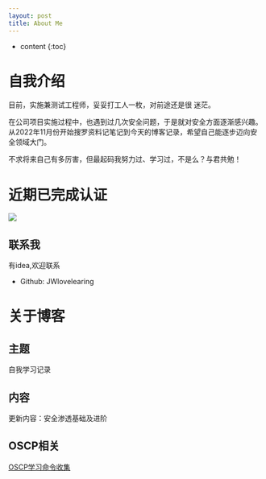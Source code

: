 ```yaml
---
layout: post
title: About Me
---
```


* content
{:toc}

# 自我介绍

目前，实施兼测试工程师，妥妥打工人一枚，对前途还是很
迷茫。

在公司项目实施过程中，也遇到过几次安全问题，于是就对安全方面逐渐感兴趣。从2022年11月份开始搜罗资料记笔记到今天的博客记录，希望自己能逐步迈向安全领域大门。

不求将来自己有多厉害，但最起码我努力过、学习过，不是么？与君共勉！

# 近期已完成认证

<img src="https://api.accredible.com/v1/frontend/credential_website_embed_image/badge/145926203" class="left-img">

## 联系我

有idea,欢迎联系

 * Github: JWlovelearing

# 关于博客

## 主题

自我学习记录

## 内容

更新内容：安全渗透基础及进阶

## OSCP相关

[OSCP学习命令收集](https://docs.qq.com/s/3qmVv6jV5DbDARBeZHcqeq)



